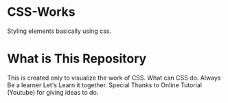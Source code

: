 # CSS-Works
Styling elements basically using css.
# What is This Repository
This is created only to visualize the work of CSS. What can CSS do.
Always Be a learner Let's Learn it together.
Special Thanks to Online Tutorial (Youtube) for giving ideas to do.
